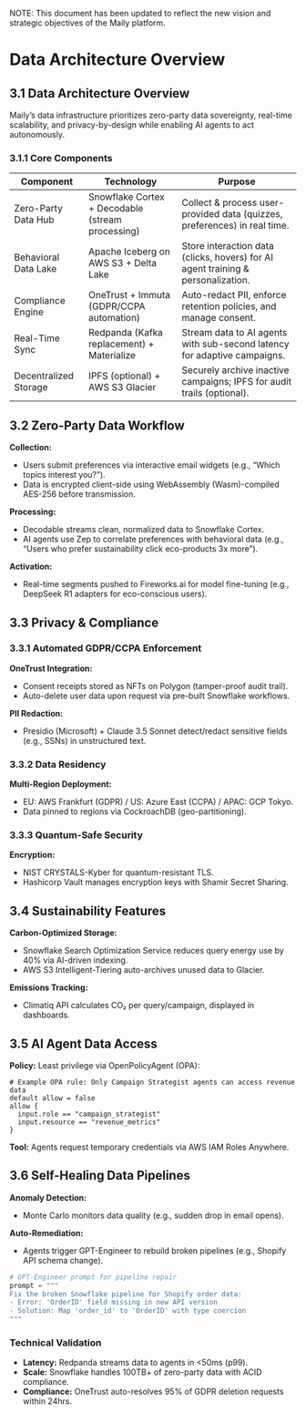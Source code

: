 NOTE: This document has been updated to reflect the new vision and strategic objectives of the Maily platform.

# Data Architecture Overview

## 3.1 Data Architecture Overview
Maily’s data infrastructure prioritizes zero-party data sovereignty, real-time scalability, and privacy-by-design while enabling AI agents to act autonomously.

### 3.1.1 Core Components
| Component | Technology | Purpose |
|---|---|---|
| Zero-Party Data Hub | Snowflake Cortex + Decodable (stream processing) | Collect & process user-provided data (quizzes, preferences) in real time. |
| Behavioral Data Lake | Apache Iceberg on AWS S3 + Delta Lake | Store interaction data (clicks, hovers) for AI agent training & personalization. |
| Compliance Engine | OneTrust + Immuta (GDPR/CCPA automation) | Auto-redact PII, enforce retention policies, and manage consent. |
| Real-Time Sync | Redpanda (Kafka replacement) + Materialize | Stream data to AI agents with sub-second latency for adaptive campaigns. |
| Decentralized Storage | IPFS (optional) + AWS S3 Glacier | Securely archive inactive campaigns; IPFS for audit trails (optional). |

## 3.2 Zero-Party Data Workflow
**Collection:**

* Users submit preferences via interactive email widgets (e.g., “Which topics interest you?”).
* Data is encrypted client-side using WebAssembly (Wasm)-compiled AES-256 before transmission.

**Processing:**

* Decodable streams clean, normalized data to Snowflake Cortex.
* AI agents use Zep to correlate preferences with behavioral data (e.g., “Users who prefer sustainability click eco-products 3x more”).

**Activation:**

* Real-time segments pushed to Fireworks.ai for model fine-tuning (e.g., DeepSeek R1 adapters for eco-conscious users).

## 3.3 Privacy & Compliance
### 3.3.1 Automated GDPR/CCPA Enforcement
**OneTrust Integration:**

* Consent receipts stored as NFTs on Polygon (tamper-proof audit trail).
* Auto-delete user data upon request via pre-built Snowflake workflows.

**PII Redaction:**

* Presidio (Microsoft) + Claude 3.5 Sonnet detect/redact sensitive fields (e.g., SSNs) in unstructured text.

### 3.3.2 Data Residency
**Multi-Region Deployment:**

* EU: AWS Frankfurt (GDPR) / US: Azure East (CCPA) / APAC: GCP Tokyo.
* Data pinned to regions via CockroachDB (geo-partitioning).

### 3.3.3 Quantum-Safe Security
**Encryption:**

* NIST CRYSTALS-Kyber for quantum-resistant TLS.
* Hashicorp Vault manages encryption keys with Shamir Secret Sharing.

## 3.4 Sustainability Features
**Carbon-Optimized Storage:**

* Snowflake Search Optimization Service reduces query energy use by 40% via AI-driven indexing.
* AWS S3 Intelligent-Tiering auto-archives unused data to Glacier.

**Emissions Tracking:**

* Climatiq API calculates CO₂ per query/campaign, displayed in dashboards.

## 3.5 AI Agent Data Access
**Policy:** Least privilege via OpenPolicyAgent (OPA):

```rego
# Example OPA rule: Only Campaign Strategist agents can access revenue data  
default allow = false  
allow {  
  input.role == "campaign_strategist"  
  input.resource == "revenue_metrics"  
}
```
**Tool:** Agents request temporary credentials via AWS IAM Roles Anywhere.

## 3.6 Self-Healing Data Pipelines
**Anomaly Detection:**

* Monte Carlo monitors data quality (e.g., sudden drop in email opens).

**Auto-Remediation:**

* Agents trigger GPT-Engineer to rebuild broken pipelines (e.g., Shopify API schema change).

```python
# GPT-Engineer prompt for pipeline repair  
prompt = """  
Fix the broken Snowflake pipeline for Shopify order data:  
- Error: 'OrderID' field missing in new API version  
- Solution: Map 'order_id' to 'OrderID' with type coercion  
"""
```

### Technical Validation
* **Latency:** Redpanda streams data to agents in <50ms (p99).
* **Scale:** Snowflake handles 100TB+ of zero-party data with ACID compliance.
* **Compliance:** OneTrust auto-resolves 95% of GDPR deletion requests within 24hrs.